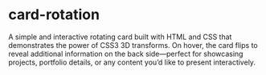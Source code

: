 # card-rotation
A simple and interactive rotating card built with HTML and CSS that demonstrates the power of CSS3 3D transforms. On hover, the card flips to reveal additional information on the back side—perfect for showcasing projects, portfolio details, or any content you’d like to present interactively.
